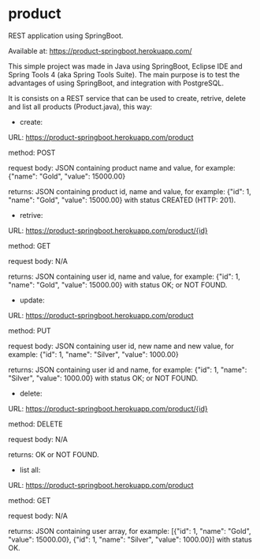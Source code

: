 # product
REST application using SpringBoot.

Available at: https://product-springboot.herokuapp.com/

This simple project was made in Java using SpringBoot, Eclipse IDE and Spring Tools 4 (aka Spring Tools Suite). The main purpose is to test the advantages of using SpringBoot, and integration with PostgreSQL.

It is consists on a REST service that can be used to create, retrive, delete and list all products (Product.java), this way:

 - create:
 
 URL: https://product-springboot.herokuapp.com/product
 
 method: POST
 
 request body: JSON containing product name and value, for example: {"name": "Gold", "value": 15000.00}
 
 returns: JSON containing product id, name and value, for example: {"id": 1, "name": "Gold", "value": 15000.00} with status CREATED (HTTP: 201).
 
 
 
 - retrive:
 
URL: https://product-springboot.herokuapp.com/product/{id}
 
 method: GET
 
 request body: N/A
 
 returns: JSON containing user id, name and value, for example: {"id": 1, "name": "Gold", "value": 15000.00} with status OK; or NOT FOUND.
 
 
 
 - update:
 
 URL: https://product-springboot.herokuapp.com/product
 
 method: PUT
 
 request body: JSON containing user id, new name and new value, for example: {"id": 1, "name": "Silver", "value": 1000.00}
 
 returns: JSON containing user id and name, for example: {"id": 1, "name": "Silver", "value": 1000.00} with status OK; or NOT FOUND.
 
 

 - delete:
 
 URL: https://product-springboot.herokuapp.com/product/{id}
 
 method: DELETE
 
 request body: N/A
 
 returns: OK or NOT FOUND.
 
 
  
 - list all:
 
 URL: https://product-springboot.herokuapp.com/product
 
 method: GET
 
 request body: N/A
 
 returns: JSON containing user array, for example: [{"id": 1, "name": "Gold", "value": 15000.00}, {"id": 1, "name": "Silver", "value": 1000.00}] with status OK.
